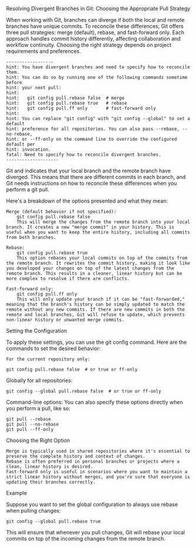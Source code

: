 Resolving Divergent Branches in Git: Choosing the Appropriate Pull Strategy

When working with Git, branches can diverge if both the local and remote branches have unique commits. To reconcile these differences, Git offers three pull strategies: merge (default), rebase, and fast-forward only. Each approach handles commit history differently, affecting collaboration and workflow continuity. Choosing the right strategy depends on project requirements and preferences.

    ------------------
    hint: You have divergent branches and need to specify how to reconcile them.
    hint: You can do so by running one of the following commands sometime before
    hint: your next pull:
    hint: 
    hint:   git config pull.rebase false  # merge
    hint:   git config pull.rebase true   # rebase
    hint:   git config pull.ff only       # fast-forward only
    hint: 
    hint: You can replace "git config" with "git config --global" to set a default
    hint: preference for all repositories. You can also pass --rebase, --no-rebase,
    hint: or --ff-only on the command line to override the configured default per
    hint: invocation.
    fatal: Need to specify how to reconcile divergent branches.
    --------------------

Git and indicates that your local branch and the remote branch have diverged. This means that there are different commits in each branch, and Git needs instructions on how to reconcile these differences when you perform a git pull.

Here's a breakdown of the options presented and what they mean:

    Merge (default behavior if not specified):
        git config pull.rebase false
        This will merge the changes from the remote branch into your local branch. It creates a new "merge commit" in your history. This is useful when you want to keep the entire history, including all commits from both branches.

    Rebase:
        git config pull.rebase true
        This option rebases your local commits on top of the commits from the remote branch. It rewrites the commit history, making it look like you developed your changes on top of the latest changes from the remote branch. This results in a cleaner, linear history but can be more complex to resolve if there are conflicts.

    Fast-forward only:
        git config pull.ff only
        This will only update your branch if it can be "fast-forwarded," meaning that the branch's history can be simply updated to match the remote without any new commits. If there are new commits in both the remote and local branches, Git will refuse to update, which prevents non-linear history or unwanted merge commits.

Setting the Configuration

To apply these settings, you can use the git config command. Here are the commands to set the desired behavior:

    For the current repository only:

    git config pull.rebase false  # or true or ff-only

Globally for all repositories:

    git config --global pull.rebase false  # or true or ff-only

Command-line options: You can also specify these options directly when you perform a pull, like so:

    git pull --rebase
    git pull --no-rebase
    git pull --ff-only

Choosing the Right Option

    Merge is typically used in shared repositories where it's essential to preserve the complete history and context of changes.
    Rebase is often preferred in personal branches or projects where a clean, linear history is desired.
    Fast-forward only is useful in scenarios where you want to maintain a strict linear history without merges, and you're sure that everyone is updating their branches correctly.

Example

Suppose you want to set the global configuration to always use rebase when pulling changes:

    git config --global pull.rebase true

This will ensure that whenever you pull changes, Git will rebase your local commits on top of the incoming changes from the remote branch.
